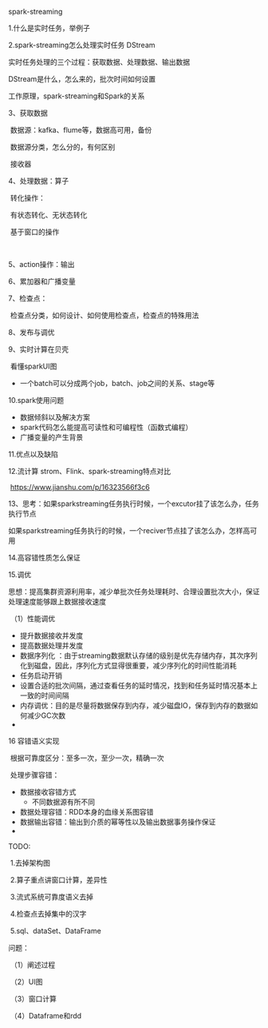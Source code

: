 spark-streaming

1.什么是实时任务，举例子

2.spark-streaming怎么处理实时任务   DStream

 实时任务处理的三个过程：获取数据、处理数据、输出数据

DStream是什么，怎么来的，批次时间如何设置

工作原理，spark-streaming和Spark的关系



3、获取数据

​	数据源：kafka、flume等，数据高可用，备份

​        数据源分类，怎么分的，有何区别        

​	接收器

4、处理数据：算子

​	转化操作：

​		有状态转化、无状态转化

​		基于窗口的操作

​	

5、action操作：输出



6、累加器和广播变量



7、检查点：

​	检查点分类，如何设计、如何使用检查点，检查点的特殊用法

8、发布与调优



9、实时计算在贝壳

​	看懂sparkUI图

- 一个batch可以分成两个job，batch、job之间的关系、stage等

10.spark使用问题

- 数据倾斜以及解决方案
- spark代码怎么能提高可读性和可编程性（函数式编程）
- 广播变量的产生背景

11.优点以及缺陷

12.流计算 strom、Flink、spark-streaming特点对比

​	https://www.jianshu.com/p/16323566f3c6

13、思考：如果sparkstreaming任务执行时候，一个excutor挂了该怎么办，任务执行节点

​		   如果sparkstreaming任务执行的时候，一个reciver节点挂了该怎么办，怎样高可用

14.高容错性质怎么保证

15.调优

​	思想：提高集群资源利用率，减少单批次任务处理耗时、合理设置批次大小，保证处理速度能够跟上数据接收速度

​	（1）性能调优

- 提升数据接收并发度
- 提高数据处理并发度
- 数据序列化 ：由于streaming数据默认存储的级别是优先存储内存，其次序列化到磁盘，因此，序列化方式显得很重要，减少序列化的时间性能消耗
- 任务启动开销
- 设置合适的批次间隔，通过查看任务的延时情况，找到和任务延时情况基本上一致的时间间隔
- 内存调优：目的是尽量将数据保存到内存，减少磁盘IO，保存到内存的数据如何减少GC次数
- 

16 容错语义实现

​	根据可靠度区分：至多一次，至少一次，精确一次

​        处理步骤容错：

- 数据接收容错方式
  - 不同数据源有所不同
- 数据处理容错：RDD本身的血缘关系图容错
- 数据输出容错：输出到介质的幂等性以及输出数据事务操作保证
- 

TODO:

​	1.去掉架构图

​	2.算子重点讲窗口计算，差异性

​	3.流式系统可靠度语义去掉

​	4.检查点去掉集中的汉字

​	5.sql、dataSet、DataFrame

问题：

​	（1）阐述过程

​	（2）UI图

​	（3）窗口计算

​	（4）Dataframe和rdd







​       



